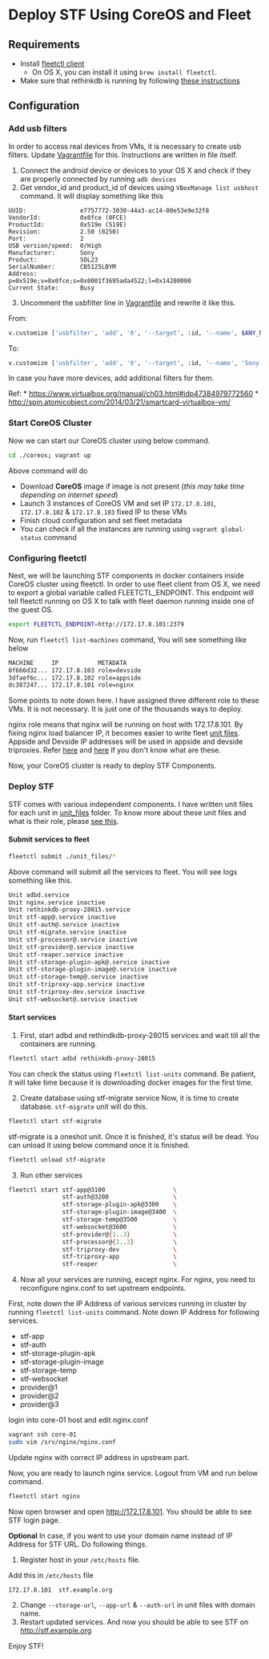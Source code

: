 # Deploy STF Using CoreOS and Fleet

## Requirements
- Install [fleetctl client](https://coreos.com/fleet/docs/latest/launching-containers-fleet.html)
  - On OS X, you can install it using `brew install fleetctl`.
- Make sure that rethinkdb is running by following [these instructions](../README.md#create-rethinkdb-cluster)

## Configuration

### Add usb filters
In order to access real devices from VMs, it is necessary to create usb filters. Update [Vagrantfile](../coreos/Vagrantfile) for this. Instructions are written in file itself.

1. Connect the android device or devices to your OS X and check if they are properly connected by running `adb devices`
2. Get vendor_id and product_id of devices using `VBoxManage list usbhost` command. It will display something like this

  ```
  UUID:               e7757772-3030-44a3-ac14-00e53e9e32f8
  VendorId:           0x0fce (0FCE)
  ProductId:          0x519e (519E)
  Revision:           2.50 (0250)
  Port:               2
  USB version/speed:  0/High
  Manufacturer:       Sony
  Product:            SOL23
  SerialNumber:       CB5125LBYM
  Address:            p=0x519e;v=0x0fce;s=0x0001f3695ada4522;l=0x14200000
  Current State:      Busy
  ```

3. Uncomment the usbfilter line in [Vagrantfile](../coreos/Vagrantfile) and rewrite it like this.

  From:
  ```sh
  v.customize ['usbfilter', 'add', '0', '--target', :id, '--name', $ANY_NAME, '--vendorid', $VENDOR_ID, '--productid', $PRODUCT_ID]
  ```
  To:
  ```sh
  v.customize ['usbfilter', 'add', '0', '--target', :id, '--name', 'Sony SOL23', '--vendorid', '0x0fce', '--productid', '0x519e']
  ```

  In case you have more devices, add additional filters for them.

  Ref:
    * https://www.virtualbox.org/manual/ch03.html#idp47384979772560
    * http://spin.atomicobject.com/2014/03/21/smartcard-virtualbox-vm/

### Start CoreOS Cluster

Now we can start our CoreOS cluster using below command.

```sh
cd ./coreos; vagrant up
```

Above command will do
- Download **CoreOS** image if image is not present (*this may take time depending on internet speed*)
- Launch 3 instances of CoreOS VM and set IP `172.17.8.101`, `172.17.8.102` & `172.17.8.103` fixed IP to these VMs
- Finish cloud configuration and set fleet metadata
- You can check if all the instances are running using `vagrant global-status` command


### Configuring fleetctl
Next, we will be launching STF components in docker containers inside CoreOS cluster using fleetctl. In order to use fleet client from OS X, we need to export a global variable called FLEETCTL_ENDPOINT. This endpoint will tell fleetctl running on OS X to talk with fleet daemon running inside one of the guest OS.

```sh
export FLEETCTL_ENDPOINT=http://172.17.8.101:2379
```

Now, run `fleetctl list-machines` command, You will see something like below

```sh
MACHINE     IP           METADATA
0f666d32... 172.17.8.103 role=devside
3dfaef6c... 172.17.8.102 role=appside
dc387247... 172.17.8.101 role=nginx
```

Some points to note down here. I have assigned three different role to these VMs. It is not necessary. It is just one of the thousands ways to deploy.

nginx role means that nginx will be running on host with 172.17.8.101. By fixing nginx load balancer IP, it becomes easier to write fleet [unit files](../coreos/unit_files). Appside and Devside IP addresses will be used in appside and devside triproxies. Refer [here](https://github.com/openstf/stf/blob/master/doc/DEPLOYMENT.md#stf-triproxy-appservice) and [here](https://github.com/openstf/stf/blob/master/doc/DEPLOYMENT.md#stf-triproxy-devservice) if you don't know what are these.

Now, your CoreOS cluster is ready to deploy STF Components.

### Deploy STF
STF comes with various independent components. I have written unit files for each unit in [unit_files](../coreos/unit_files) folder. To know more about these unit files and what is their role, please [see this](https://github.com/openstf/stf/blob/master/doc/DEPLOYMENT.md).

#### Submit services to fleet

```sh
fleetctl submit ./unit_files/*
```

Above command will submit all the services to fleet. You will see logs something like this.

```sh
Unit adbd.service
Unit nginx.service inactive
Unit rethinkdb-proxy-28015.service
Unit stf-app@.service inactive
Unit stf-auth@.service inactive
Unit stf-migrate.service inactive
Unit stf-processor@.service inactive
Unit stf-provider@.service inactive
Unit stf-reaper.service inactive
Unit stf-storage-plugin-apk@.service inactive
Unit stf-storage-plugin-image@.service inactive
Unit stf-storage-temp@.service inactive
Unit stf-triproxy-app.service inactive
Unit stf-triproxy-dev.service inactive
Unit stf-websocket@.service inactive
```

#### Start services

1. First, start adbd and rethindkdb-proxy-28015 services and wait till all the containers are running.
  ```sh
  fleetctl start adbd rethinkdb-proxy-28015
  ```

  You can check the status using `fleetctl list-units` command. Be patient, it will take time because it is downloading docker images for the first time.

2. Create database using stf-migrate service
  Now, it is time to create database. `stf-migrate` unit will do this.

  ```sh
  fleetctl start stf-migrate
  ```

  stf-migrate is a oneshot unit. Once it is finished, it's status will be dead. You can unload it using below command once it is finished.

  ```sh
  fleetctl unload stf-migrate
  ```

3. Run other services
  ```sh
  fleetctl start stf-app@3100                   \
                 stf-auth@3200                  \
                 stf-storage-plugin-apk@3300    \
                 stf-storage-plugin-image@3400  \
                 stf-storage-temp@3500          \
                 stf-websocket@3600             \
                 stf-provider@{1..3}            \
                 stf-processor@{1..3}           \
                 stf-triproxy-dev               \
                 stf-triproxy-app               \
                 stf-reaper                     \
  ```

4. Now all your services are running, except nginx. For nginx, you need to reconfigure nginx.conf to set upstream endpoints.

  First, note down the IP Address of various services running in cluster by running `fleetctl list-units` command. Note down IP Address for following services.
  - stf-app
  - stf-auth
  - stf-storage-plugin-apk
  - stf-storage-plugin-image
  - stf-storage-temp
  - stf-websocket
  - provider@1
  - provider@2
  - provider@3

  login into core-01 host and edit nginx.conf

  ```sh
  vagrant ssh core-01
  sudo vim /srv/nginx/nginx.conf
  ```
  Update nginx with correct IP address in upstream part.

  Now, you are ready to launch nginx service. Logout from VM and run below command.

  ```sh
  fleetctl start nginx
  ```

Now open browser and open http://172.17.8.101. You should be able to see STF login page.

**Optional** In case, if you want to use your domain name instead of IP Address for STF URL. Do following things.

1. Register host in your `/etc/hosts` file.

  Add this in `/etc/hosts` file

  ```
  172.17.8.101  stf.example.org
  ```

2. Change `--storage-url`, `--app-url` & `--auth-url` in unit files with domain name.
3. Restart updated services. And now you should be able to see STF on http://stf.example.org

Enjoy STF!
